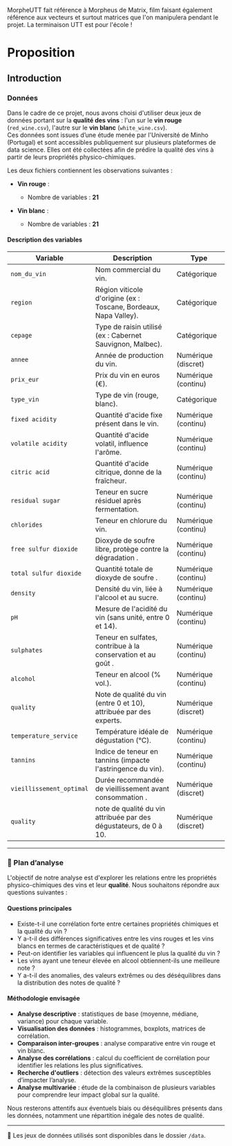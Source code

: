 MorpheUTT fait référence à Morpheus de Matrix, film faisant également référence aux vecteurs et surtout matrices que l'on manipulera pendant le projet. La terminaison UTT est pour l'école !

# Proposition

## Introduction

### Données

Dans le cadre de ce projet, nous avons choisi d'utiliser deux jeux de données portant sur la **qualité des vins** : l'un sur le **vin rouge** (`red_wine.csv`), l'autre sur le **vin blanc** (`white_wine.csv`).  
Ces données sont issues d’une étude menée par l'Université de Minho (Portugal) et sont accessibles publiquement sur plusieurs plateformes de data science. Elles ont été collectées afin de prédire la qualité des vins à partir de leurs propriétés physico-chimiques.

Les deux fichiers contiennent les observations suivantes :

- **Vin rouge** :
    - Nombre de variables : **21**

- **Vin blanc** :
    - Nombre de variables : **21** 

#### Description des variables

| Variable                 | Description                                                        | Type                |
|--------------------------|--------------------------------------------------------------------|---------------------|
| `nom_du_vin`             | Nom commercial du vin.                                             | Catégorique         |
| `region`                 | Région viticole d'origine (ex : Toscane, Bordeaux, Napa Valley).   | Catégorique         |
| `cepage`                 | Type de raisin utilisé (ex : Cabernet Sauvignon, Malbec).          | Catégorique         |
| `annee`                  | Année de production du vin.                                        | Numérique (discret) |
| `prix_eur`               | Prix du vin en euros (€).                                          | Numérique (continu) |
| `type_vin`               | Type de vin (rouge, blanc).                                        | Catégorique         |
| `fixed acidity`          | Quantité d'acide fixe présent dans le vin.                         | Numérique (continu) |
| `volatile acidity`       | Quantité d'acide volatil, influence l'arôme.                       | Numérique (continu) |
| `citric acid`            | Quantité d'acide citrique, donne de la fraîcheur.                  | Numérique (continu) |
| `residual sugar`         | Teneur en sucre résiduel après fermentation.                       | Numérique (continu) |
| `chlorides`              | Teneur en chlorure du vin.                                         | Numérique (continu) |
| `free sulfur dioxide`    | Dioxyde de soufre libre, protège contre la dégradation .           | Numérique (continu) |
| `total sulfur dioxide`   | Quantité totale de dioxyde de soufre .                             | Numérique (continu) |
| `density`                | Densité du vin, liée à l'alcool et au sucre.                       | Numérique (continu) |
| `pH`                     | Mesure de l'acidité du vin (sans unité, entre 0 et 14).            | Numérique (continu) |
| `sulphates`              | Teneur en sulfates, contribue à la conservation et au goût  .      | Numérique (continu) |
| `alcohol`                | Teneur en alcool (% vol.).                                         | Numérique (continu) |
| `quality`                | Note de qualité du vin (entre 0 et 10), attribuée par des experts. | Numérique (discret) |
| `temperature_service`    | Température idéale de dégustation (°C).                            | Numérique (continu) |
| `tannins`                | Indice de teneur en tannins (impacte l'astringence du vin).        | Numérique (continu) |
| `vieillissement_optimal` | Durée recommandée de vieillissement avant consommation .           | Numérique (discret) |
| `quality`                | note de qualité du vin attribuée par des dégustateurs, de 0 à 10.  | Numérique (discret) |


---

### 🧐 Plan d’analyse

L'objectif de notre analyse est d'explorer les relations entre les propriétés physico-chimiques des vins et leur **qualité**. Nous souhaitons répondre aux questions suivantes :

#### Questions principales

- Existe-t-il une corrélation forte entre certaines propriétés chimiques et la qualité du vin ?
- Y a-t-il des différences significatives entre les vins rouges et les vins blancs en termes de caractéristiques et de qualité ?
- Peut-on identifier les variables qui influencent le plus la qualité du vin ?
- Les vins ayant une teneur élevée en alcool obtiennent-ils une meilleure note ?
- Y a-t-il des anomalies, des valeurs extrêmes ou des déséquilibres dans la distribution des notes de qualité ?

#### Méthodologie envisagée

- **Analyse descriptive** : statistiques de base (moyenne, médiane, variance) pour chaque variable.
- **Visualisation des données** : histogrammes, boxplots, matrices de corrélation.
- **Comparaison inter-groupes** : analyse comparative entre vin rouge et vin blanc.
- **Analyse des corrélations** : calcul du coefficient de corrélation pour identifier les relations les plus significatives.
- **Recherche d'outliers** : détection des valeurs extrêmes susceptibles d’impacter l’analyse.
- **Analyse multivariée** : étude de la combinaison de plusieurs variables pour comprendre leur impact global sur la qualité.

Nous resterons attentifs aux éventuels biais ou déséquilibres présents dans les données, notamment une répartition inégale des notes de qualité.

---

📂 Les jeux de données utilisés sont disponibles dans le dossier `/data`.
